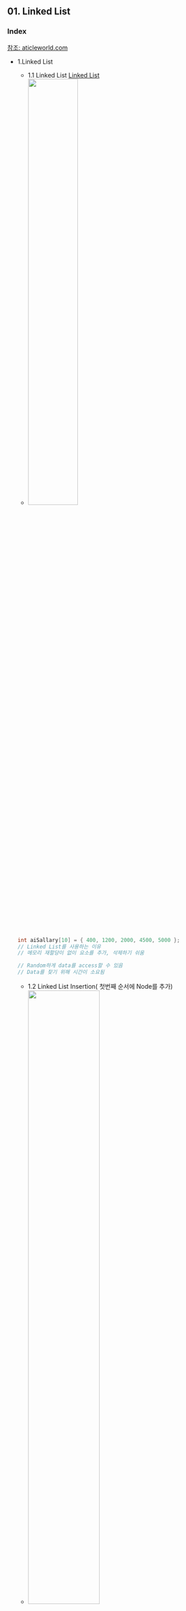 ## 01. Linked List
### Index
[참조: aticleworld.com](https://aticleworld.com/C-Pro/#)
* 1.Linked List
  * 1.1 Linked List [Linked List](https://github.com/csbyun-data/C-Pro/blob/main/chap04/Linked_List/Linked_List_ex1.c)
  * <img src = "https://github.com/user-attachments/assets/9e41c1a5-84d0-47df-b274-862cd3f0c511" width="50%" height="50%">
  ```c
  int aiSallary[10] = { 400, 1200, 2000, 4500, 5000 };
  // Linked List를 사용하는 이유
  // 메모리 재할당이 없이 요소를 추가, 삭제하기 쉬움

  // Random하게 data를 access할 수 있음
  // Data를 찾기 위해 시간이 소요됨
  ```
  * 1.2 Linked List Insertion( 첫번째 순서에 Node를 추가)
  * <img src = "https://github.com/user-attachments/assets/ae695477-21b5-491d-b69c-ff20e882e3c5" width="60%" height="60%">
  ```c
  //Linked List에 Node를 insert하는 순서

  //1. new node를 메모리에 생성
  NodePointer pNewNode = malloc(sizeof(NodeType));

  //2. data field에 값을 입력
  if(pNewNode != NULL) {
    pNewNode->iData = Value;
  }

  //3. New Node에 첫번째 Node의 주소를 포인터에 할당
  pNewNode ->pNextNode = head;

  //4. Head 포인터에 생성된 Node의 주소를 할당
  Head = pNewNode;
  ```
  *  1.3 중간의 어느 지점에 node를 삽입하는 경우
  *  <img src = "https://github.com/user-attachments/assets/da235263-2577-4f6b-bbf1-3585e2f599f7" width="60%" height="60%">
  ```c
  // Insert a new node after a node
  //1. Head Pointer에 저장된 값을 Temp Node에 저장
  NodePointer pTmpNode = head;

  //2. New Node를 삽입할 위치를 Node의 주소를 get
  for( iPosition = 1 ; iPosition < specified_Position ; iPosition++)
    pTmpNode = pTmpNode ->pNextNode;

  //3.New Node 생성
  NodePointer pNewNode = malloc(sizeof(NodeType));

  //4. New Node에 Value 입력
  if(pNewNode != NULL) {
    pNewNode->iData = Value;
  }

  //5. New Node의 지시Pointer를 입력
  pNewNode->pNextNode = pTmpNode->pNextNode;

  //6. Temp Node의 지시Pointer에 New Node의 Pointer 할당
  pTmpNode->pNextNode = pNewNode;
  ```
  ([InsertNodeAfterNode()함수 구현](https://github.com/csbyun-data/C-Pro/blob/main/chap04/Linked_List/InsertNodeAfterNode_func1.c))
  
  *  1.4 마지막 node에 신규 node를 입력
  *  <img src = "https://github.com/user-attachments/assets/e34e3f33-9fc4-4c12-850b-1dc13fa3634e" width="60%" height="60%">
  ```c
  //1. Temp Node에 Head Pointer 할당
  NodePointer pTmpNode = head;

  //2. Last Node의 Pointer를 찾음
  While( pTmpNode ->pNextNode != NULL) {
    pTmpNode = pTmpNode ->pNextNode;
  }

  //3. New Node 메모리 할당
  NodePointer pNewNode = malloc(sizeof(NodeType));

  //4. New Node의 값을 입력
  if(pNewNode != NULL) {
    pNewNode->iData = Value;
  }

  //5. New Node의 POinter를 마지막 Node Pointer에 입력
  pTmpNode->pNextNode = pNewNode;

  //6. New Node의 Pointer는 NULL로 입력
  pNewNode->pNextNode = NULL;
  ```
  그림
  * 1.5 할당된 메모리 전체를 풀어줌
  ```c
  /* Paas the reference of the head pointer of a list. This function use
  to free the all allocated memory*/
  void FreeAllocatedMemory(NodePointer  *pHead) {
    NodePointer   pTmpNode = NULL;
    NodePointer   pFirstNode = NULL;

    //Assign  the Address of first node
    pFirstNode  = *pHead;

    /*check if pFirstNode is NULL, then now list is empty,
    so assign NULL to head and return.*/
    while (pFirstNode  != NULL) {
      /*Save the pFirstNode in a pTmpNode node pointer*/
      pTmpNode = pFirstNode  ;

      /*Assign the address of next on your list*/
      pFirstNode  = pFirstNode->pNextNode;

      //Free the allocated memory
      free(pTmpNode );
    }
    //Assign NULL to the head pointer
    *pHead = NULL;
  }
  
  ```
  1.6 예제를 구현한 Linked List [Ex1](https://github.com/csbyun-data/C-Pro/blob/main/chap04/Linked_List/Linked_List_ex2.c)
* 2.Delete a Linked List node
  *  2.1 시작 node 삭제 [here](https://github.com/csbyun-data/C-Pro/blob/main/chap04/Linked_List/Delete_start_node.c)
  *  <img src = "https://github.com/user-attachments/assets/88e935fe-dab6-4c7b-b5b9-5d7c6e8b00a5" width="60%" height="60%">

  *  2.2 중간 node 삭제 [here](https://github.com/csbyun-data/C-Pro/blob/main/chap04/Linked_List/Delete_middle_node.c)
  *  <img src = "https://github.com/user-attachments/assets/e28b4846-5541-490e-aca0-d4e8a0509f25" width="60%" height="60%">

  *  2.3 끝 node 삭제 [here](https://github.com/csbyun-data/C-Pro/blob/main/chap04/Linked_List/Delete_end_node.c)
  *  <img src = "https://github.com/user-attachments/assets/92c9ac1b-a9c2-4ab9-92e8-06ae243f31ca" width="60%" height="60%">

* 3.Generic Linked List in C
  *  3.1 Generic Linked List
  ```c
  //모든data type을 사용하여 Linked List를 만들어 놓은 프로그램
  //Creating a new type
  typedef void *  pVoid;
  // Creating Node
  struct Node {
    /*void pointer*/
    pVoid iData;
    /*Node Pointer*/
    struct Node *pNextNode;
  };

  // Define the new type Node type and Node pointer
  typedef  struct Node  NodeType, * NodePointer;
  ```
  *  3.2 Function to add a node at the end of the Generic Linked List [code](https://github.com/csbyun-data/C-Pro/blob/main/chap04/Linked_List/InsertNodeAfterNode_func1.c)
  *  3.3 Free the all allocated memory [code](https://github.com/csbyun-data/C-Pro/blob/main/chap04/Linked_List/FreeAllocatedMemory_func1.c)
  *  3.4 Driver program to create a Generic Linked List [code](https://github.com/csbyun-data/C-Pro/blob/main/chap04/Linked_List/Generic_linked_list1.c)
